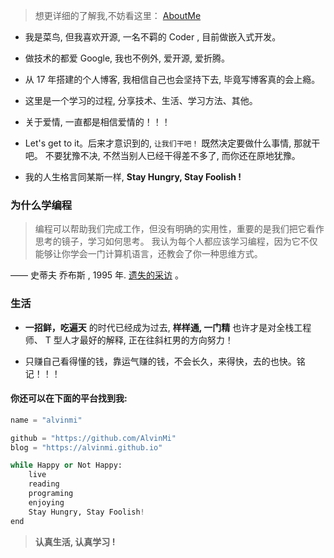 > 想更详细的了解我,不妨看这里： [AboutMe]()

* 我是菜鸟, 但我喜欢开源, 一名不羁的 Coder , 目前做嵌入式开发。

* 做技术的都爱 Google, 我也不例外, 爱开源, 爱折腾。

* 从 17 年搭建的个人博客, 我相信自己也会坚持下去, 毕竟写博客真的会上瘾。

* 这里是一个学习的过程, 分享技术、生活、学习方法、其他。

* 关于爱情, 一直都是相信爱情的！！！

* Let's get to it。后来才意识到的, `让我们干吧！` 既然决定要做什么事情, 那就干吧。 不要犹豫不决, 不然当别人已经干得差不多了, 而你还在原地犹豫。

* 我的人生格言同某斯一样, **Stay Hungry, Stay Foolish !**


### 为什么学编程

>编程可以帮助我们完成工作，但没有明确的实用性，重要的是我们把它看作思考的镜子，学习如何思考。
我认为每个人都应该学习编程，因为它不仅能够让你学会一门计算机语言，还教会了你一种思维方式。

—— 史蒂夫 乔布斯 , 1995 年. [遗失的采访](https://www.bilibili.com/video/av1623373/) 。

### 生活

<!-- * 除了除了博客，目前还在运营着   -->
<!-- * 这个公号其实帮助不了你什么, 也没什么所谓的干货, 只能让你变得跟我一样帅！ -->




* **一招鲜，吃遍天** 的时代已经成为过去, **样样通, 一门精** 也许才是对全栈工程师、 T 型人才最好的解释, 正在往斜杠男的方向努力！

* 只赚自己看得懂的钱，靠运气赚的钱，不会长久，来得快，去的也快。铭记！！！

#### 你还可以在下面的平台找到我:
```python
name = "alvinmi"

github = "https://github.com/AlvinMi"
blog = "https://alvinmi.github.io"

while Happy or Not Happy:
    live
    reading
    programing
    enjoying
    Stay Hungry, Stay Foolish!
end
```

> **认真生活, 认真学习 !**
